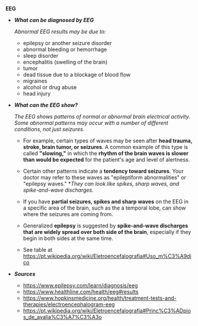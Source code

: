 **EEG**

- ***What can be diagnosed by EEG***

  *Abnormal EEG results may be due to:*

  - epilepsy or another seizure disorder
  - abnormal bleeding or hemorrhage
  - sleep disorder
  - encephalitis (swelling of the brain)
  - tumor
  - dead tissue due to a blockage of blood flow
  - migraines
  - alcohol or drug abuse
  - head injury

- ***What can the EEG show?***

  *The EEG shows patterns of normal or abnormal brain electrical activity. Some abnormal patterns may occur with a number of different conditions, not just seizures.*

  - For example, certain types of waves may be seen after **head trauma, stroke, brain tumor, or seizures**. A common example of this type is called **"slowing,"** in which the **rhythm of the brain waves is slower than would be expected** for the patient's age and level of alertness.

  - Certain other patterns indicate a **tendency toward seizures**. Your doctor may refer to these waves as "epileptiform abnormalities" or "epilepsy waves." **They can look like spikes, sharp waves, and spike-and-wave discharges.*

  - If you have **partial seizures, spikes and sharp waves** on the EEG in a specific area of the brain, such as the a temporal lobe, can show where the seizures are coming from.   

  - Generalized **epilepsy** is suggested by **spike-and-wave discharges that are widely spread over both side of the brain**, especially if they begin in both sides at the same time.

  - See table at <https://pt.wikipedia.org/wiki/Eletroencefalografia#Uso_m%C3%A9dico>

- ***Sources***

  - <https://www.epilepsy.com/learn/diagnosis/eeg>
  - <https://www.healthline.com/health/eeg#results>
  - <https://www.hopkinsmedicine.org/health/treatment-tests-and-therapies/electroencephalogram-eeg>
  - <https://pt.wikipedia.org/wiki/Eletroencefalografia#Princ%C3%ADpios_de_avalia%C3%A7%C3%A3o>
